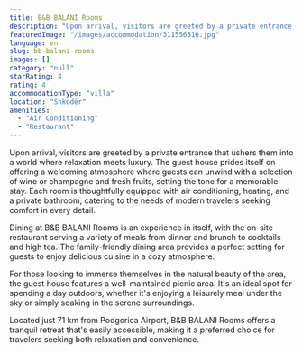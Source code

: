 ```yaml
---
title: B&B BALANI Rooms
description: "Upon arrival, visitors are greeted by a private entrance that ushers them into a world where relaxation meets luxury."
featuredImage: "/images/accommodation/311556516.jpg"
language: en
slug: bb-balani-rooms
images: []
category: "null"
starRating: 4
rating: 4
accommodationType: "villa"
location: "Shkodër"
amenities:
  - "Air Conditioning"
  - "Restaurant"
---
```


Upon arrival, visitors are greeted by a private entrance that ushers them into a world where relaxation meets luxury. The guest house prides itself on offering a welcoming atmosphere where guests can unwind with a selection of wine or champagne and fresh fruits, setting the tone for a memorable stay. Each room is thoughtfully equipped with air conditioning, heating, and a private bathroom, catering to the needs of modern travelers seeking comfort in every detail.

Dining at B&B BALANI Rooms is an experience in itself, with the on-site restaurant serving a variety of meals from dinner and brunch to cocktails and high tea. The family-friendly dining area provides a perfect setting for guests to enjoy delicious cuisine in a cozy atmosphere.

For those looking to immerse themselves in the natural beauty of the area, the guest house features a well-maintained picnic area. It's an ideal spot for spending a day outdoors, whether it's enjoying a leisurely meal under the sky or simply soaking in the serene surroundings.

Located just 71 km from Podgorica Airport, B&B BALANI Rooms offers a tranquil retreat that's easily accessible, making it a preferred choice for travelers seeking both relaxation and convenience.

